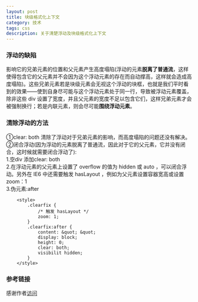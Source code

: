 ```yaml
---
layout: post
title: 块级格式化上下文
category: 技术
tags: css
description: 关于清楚浮动及块级格式化上下文
---
```

### 浮动的缺陷
影响它的兄弟元素的位置和父元素产生高度塌陷(浮动的元素**脱离了普通流**，这样使得包含它的父元素并不会因为这个浮动元素的存在而自动撑高，这样就会造成高度塌陷)。这些兄弟元素若是块级元素会无视这个浮动的块框，也就是我们平时看到的效果——使到自身尽可能与这个浮动元素处于同一行，导致被浮动元素覆盖，除非这些 div 设置了宽度，并且父元素的宽度不足以包含它们，这样兄弟元素才会被强制换行；若是内联元素，则会尽可能**围绕浮动元素**。


### 清除浮动的方法

①clear: both 清除了浮动对于兄弟元素的影响，而高度塌陷的问题还没有解决。  
②闭合浮动(因为浮动的元素脱离了普通流，因此对于它的父元素，它并没有闭合，这时候就需要闭合浮动了):    
	1.空div 添加clear: both  
	2.在浮动元素的父元素上设置了 overflow 的值为 hidden 或 auto ，可以闭合浮动。另外在 IE6 中还需要触发 hasLayout ，例如为父元素设置容器宽高或设置 zoom：1  
	3.伪元素:after
		
		<style>
    		.clearfix {
    			/* 触发 hasLayout */ 
    			zoom: 1; 
    		}
    		.clearfix:after {    		
    			content: &quot; &quot; 
    			display: block; 			
    			height: 0; 
    			clear: both; 
    			visibilit hidden; 
    	    }
		</style>

### 参考链接
感谢作者[访问](http://kayosite.com/remove-floating-style-in-detail.html)
